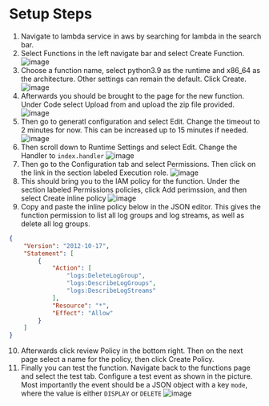 # Setup Steps

1. Navigate to lambda service in aws by searching for lambda in the search bar.
2. Select Functions in the left navigate bar and select Create Function.
![image](https://user-images.githubusercontent.com/46607985/180625874-5b139982-394c-42e6-9d6a-67ed4aed9a02.png)
3. Choose a function name, select python3.9 as the runtime and x86_64 as the architecture. Other settings can remain the default. Click Create.
![image](https://user-images.githubusercontent.com/46607985/180625913-4570866a-e79b-47a5-a9f1-37e691046a30.png)
4. Afterwards you should be brought to the page for the new function. Under Code select Upload from and upload the zip file provided.
![image](https://user-images.githubusercontent.com/46607985/180625928-a9f34c96-cb1f-4b56-a5da-df5c3f5efc13.png)
5. Then go to generatl configuration and select Edit. Change the timeout to 2 minutes for now. This can be increased up to 15 minutes if needed.
![image](https://user-images.githubusercontent.com/46607985/180626334-1111b04b-2958-4242-82b1-30b827927c85.png)
6. Then scroll down to Runtime Settings and select Edit. Change the Handler to `index.handler`
![image](https://user-images.githubusercontent.com/46607985/180626254-b58581d5-71e5-435c-be8f-8c94e3e7ba6b.png)
7. Then go to the Configuration tab and select Permissions. Then click on the link in the section labeled Execution role.
![image](https://user-images.githubusercontent.com/46607985/180625940-b6628c2b-dd87-42d4-a024-c669b5ef5251.png)
8. This should bring you to the IAM policy for the function. Under the section labeled Permissions policies, click Add perimssion, and then select Create inline policy
![image](https://user-images.githubusercontent.com/46607985/180625951-c3382e11-adc6-4918-bd6b-820464f92821.png)
9. Copy and paste the inline policy below in the JSON editor. This gives the function permission to list all log groups and log streams, as well as delete all log groups.

```json
{
    "Version": "2012-10-17",
    "Statement": [
        {
            "Action": [
                "logs:DeleteLogGroup",
                "logs:DescribeLogGroups",
                "logs:DescribeLogStreams"
            ],
            "Resource": "*",
            "Effect": "Allow"
        }
    ]
}
```
10. Afterwards click review Policy in the bottom right. Then on the next page select a name for the policy, then click Create Policy.
11. Finally you can test the function. Navigate back to the functions page and select the test tab. Configure a test event as shown in the picture. Most importantly the event should be a JSON object with a key `mode`, where the value is either `DISPLAY` or `DELETE`
![image](https://user-images.githubusercontent.com/46607985/180626089-57634128-ba69-4709-9770-e544f23c27eb.png)
